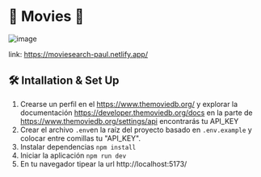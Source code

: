 # 🎥 Movies 🎥

![image](https://github.com/nestorlls/movies_react/assets/7662759/7617cfe0-c245-40ff-aff0-237ecf2189c8)

link: https://moviesearch-paul.netlify.app/

## 🛠 Intallation & Set Up

1. Crearse un perfil en el https://www.themoviedb.org/ y explorar la documentación https://developer.themoviedb.org/docs en la parte de https://www.themoviedb.org/settings/api encontrarás tu API_KEY
2. Crear el archivo `.env`en la raíz del proyecto basado en `.env.example` y colocar entre comillas tu "API_KEY".
3. Instalar dependencias `npm install`
4. Iniciar la aplicación `npm run dev`
5. En tu navegador tipear la url http://localhost:5173/

